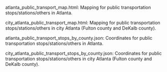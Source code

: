 atlanta_public_transport_map.html: Mapping for public transportation stops/stations/others in Atlanta.

city_atlanta_public_transport_map.html: Mapping for public transportation stops/stations/others in city Atlanta (Fulton county and DeKalb county).

atlanta_public_transport_stops_by_county.json: Coordinates for public transportation stops/stations/others in Atlanta.

city_atlanta_public_transport_stops_by_county.json: Coordinates for public transportation stops/stations/others in city Atlanta (Fulton county and DeKalb county).
